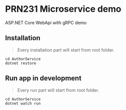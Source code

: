 # PRN231 Microservice demo

ASP.NET Core WebApi with gRPC demo

## Installation

> Every installation part will start from root folder.

```
cd AuthorService
dotnet restore
```

## Run app in development

> Every run part will start from root folder.

```
cd AuthorService
dotnet watch run
```